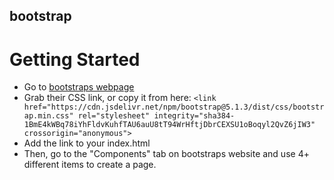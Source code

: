 ## bootstrap

# Getting Started 

- Go to [bootstraps webpage](https://getbootstrap.com/docs/5.1/getting-started/introduction/)
- Grab their CSS link, or copy it from here:  `<link href="https://cdn.jsdelivr.net/npm/bootstrap@5.1.3/dist/css/bootstrap.min.css" rel="stylesheet" integrity="sha384-1BmE4kWBq78iYhFldvKuhfTAU6auU8tT94WrHftjDbrCEXSU1oBoqyl2QvZ6jIW3" crossorigin="anonymous">`
- Add the link to your index.html
- Then, go to the "Components" tab on bootstraps website and use 4+ different items to create a page.